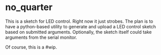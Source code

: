 
no_quarter
==========

This is a sketch for LED control. Right now it just strobes. The plan
is to have a python-based utility to generate and upload a LED control
sketch based on submitted arguments. Optionally, the sketch itself could take arguments from the serial monitor. 

Of course, this is a #wip.



